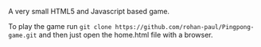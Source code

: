 A very small HTML5 and Javascript based game.

To play the game run ``git clone https://github.com/rohan-paul/Pingpong-game.git`` and then just open the home.html file with a browser.